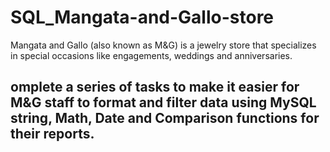 # SQL_Mangata-and-Gallo-store
Mangata and Gallo (also known as M&G) is a jewelry store that specializes in special occasions like engagements, weddings and anniversaries.

## omplete a series of tasks to make it easier for M&G staff to format and filter data using MySQL string, Math, Date and Comparison functions for their reports.
